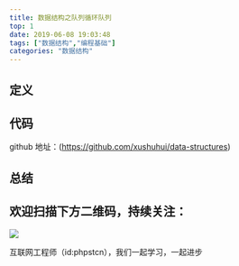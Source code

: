 ```yaml
---
title: 数据结构之队列循环队列
top: 1
date: 2019-06-08 19:03:48
tags: ["数据结构","编程基础"]
categories: "数据结构"
---
```

## 定义

## 代码

github 地址：(https://github.com/xushuhui/data-structures)


## 总结

## 欢迎扫描下方二维码，持续关注：
![](https://ww1.sinaimg.cn/large/a616b9a4gy1g4xzv954a4j20760763yo.jpg)

互联网工程师（id:phpstcn），我们一起学习，一起进步